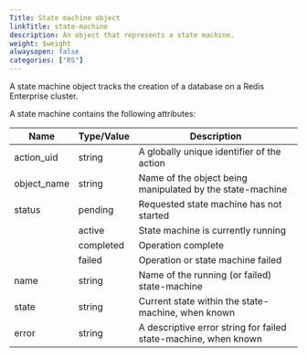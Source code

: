 ```yaml
---
Title: State machine object
linkTitle: state-machine
description: An object that represents a state machine.
weight: $weight
alwaysopen: false
categories: ["RS"]
---
```


A state machine object tracks the creation of a database on a Redis Enterprise cluster.

A state machine contains the following attributes:

| Name        | Type/Value | Description |
|-------------|------------|-------------|
| action_uid  | string     | A globally unique identifier of the action |
| object_name | string     | Name of the object being manipulated by the state-machine |
| status      | pending    | Requested state machine has not started |
|             | active     | State machine is currently running |
|             | completed  | Operation complete |
|             | failed     | Operation or state machine failed |
| name        | string     | Name of the running (or failed) state-machine |
| state       | string     | Current state within the state-machine, when known |
| error       | string     | A descriptive error string for failed state-machine, when known |
